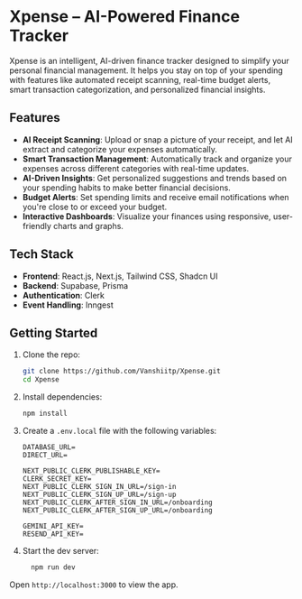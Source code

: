 # Xpense – AI-Powered Finance Tracker

Xpense is an intelligent, AI-driven finance tracker designed to simplify your personal financial management. It helps you stay on top of your spending with features like automated receipt scanning, real-time budget alerts, smart transaction categorization, and personalized financial insights.

##  Features

-  **AI Receipt Scanning**: Upload or snap a picture of your receipt, and let AI extract and categorize your expenses automatically.
-  **Smart Transaction Management**: Automatically track and organize your expenses across different categories with real-time updates.
-  **AI-Driven Insights**: Get personalized suggestions and trends based on your spending habits to make better financial decisions.
-  **Budget Alerts**: Set spending limits and receive email notifications when you're close to or exceed your budget.
-  **Interactive Dashboards**: Visualize your finances using responsive, user-friendly charts and graphs.

##  Tech Stack

- **Frontend**: React.js, Next.js, Tailwind CSS, Shadcn UI  
- **Backend**: Supabase, Prisma  
- **Authentication**: Clerk  
- **Event Handling**: Inngest

##  Getting Started
1. Clone the repo:
   ```bash
   git clone https://github.com/Vanshiitp/Xpense.git
   cd Xpense
   ```

2. Install dependencies:
   ```bash
   npm install
   ```

3. Create a `.env.local` file with the following variables:
   ```env
   DATABASE_URL=
   DIRECT_URL=

   NEXT_PUBLIC_CLERK_PUBLISHABLE_KEY=
   CLERK_SECRET_KEY=
   NEXT_PUBLIC_CLERK_SIGN_IN_URL=/sign-in
   NEXT_PUBLIC_CLERK_SIGN_UP_URL=/sign-up
   NEXT_PUBLIC_CLERK_AFTER_SIGN_IN_URL=/onboarding
   NEXT_PUBLIC_CLERK_AFTER_SIGN_UP_URL=/onboarding

   GEMINI_API_KEY=
   RESEND_API_KEY=
   ```

4. Start the dev server:
   ```bash
     npm run dev
     ```
  
Open `http://localhost:3000` to view the app.

